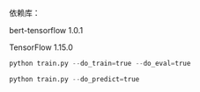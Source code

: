 依赖库：

bert-tensorflow	1.0.1

TensorFlow	1.15.0

```python
python train.py --do_train=true --do_eval=true
```

```python
python train.py --do_predict=true
```

